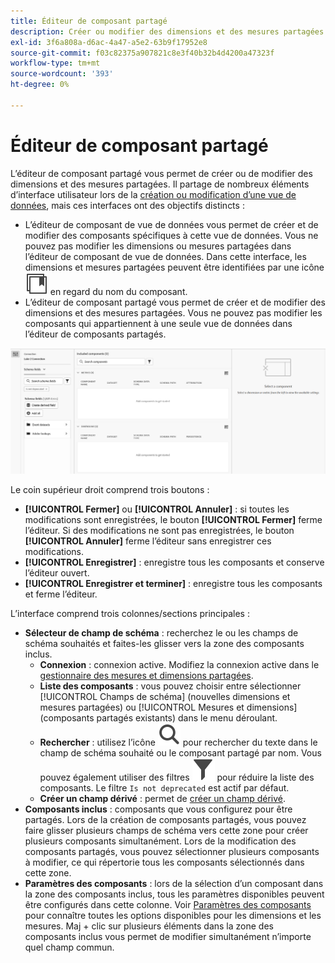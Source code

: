 ```yaml
---
title: Éditeur de composant partagé
description: Créer ou modifier des dimensions et des mesures partagées.
exl-id: 3f6a808a-d6ac-4a47-a5e2-63b9f17952e8
source-git-commit: f03c82375a907821c8e3f40b32b4d4200a47323f
workflow-type: tm+mt
source-wordcount: '393'
ht-degree: 0%

---
```


# Éditeur de composant partagé

L’éditeur de composant partagé vous permet de créer ou de modifier des dimensions et des mesures partagées. Il partage de nombreux éléments d’interface utilisateur lors de la [création ou modification d’une vue de données](/help/data-views/create-dataview.md), mais ces interfaces ont des objectifs distincts :

* L’éditeur de composant de vue de données vous permet de créer et de modifier des composants spécifiques à cette vue de données. Vous ne pouvez pas modifier les dimensions ou mesures partagées dans l’éditeur de composant de vue de données. Dans cette interface, les dimensions et mesures partagées peuvent être identifiées par une icône ![icône de composant partagé](/help/assets/icons/CCLibrary.svg) en regard du nom du composant.
* L’éditeur de composant partagé vous permet de créer et de modifier des dimensions et des mesures partagées. Vous ne pouvez pas modifier les composants qui appartiennent à une seule vue de données dans l’éditeur de composants partagés.

![Capture d’écran de l’éditeur de composants](assets/component-editor.png)

Le coin supérieur droit comprend trois boutons :

* **[!UICONTROL Fermer]** ou **[!UICONTROL Annuler]** : si toutes les modifications sont enregistrées, le bouton **[!UICONTROL Fermer]** ferme l’éditeur. Si des modifications ne sont pas enregistrées, le bouton **[!UICONTROL Annuler]** ferme l’éditeur sans enregistrer ces modifications.
* **[!UICONTROL Enregistrer]** : enregistre tous les composants et conserve l’éditeur ouvert.
* **[!UICONTROL Enregistrer et terminer]** : enregistre tous les composants et ferme l’éditeur.

L’interface comprend trois colonnes/sections principales :

* **Sélecteur de champ de schéma** : recherchez le ou les champs de schéma souhaités et faites-les glisser vers la zone des composants inclus.
   * **Connexion** : connexion active. Modifiez la connexion active dans le [gestionnaire des mesures et dimensions partagées](smd-overview.md).
   * **Liste des composants** : vous pouvez choisir entre sélectionner [!UICONTROL Champs de schéma] (nouvelles dimensions et mesures partagées) ou [!UICONTROL Mesures et dimensions] (composants partagés existants) dans le menu déroulant.
   * **Rechercher** : utilisez l’icône ![Rechercher](/help/assets/icons/Search.svg) pour rechercher du texte dans le champ de schéma souhaité ou le composant partagé par nom. Vous pouvez également utiliser des filtres ![icône de filtre](/help/assets/icons/Filter.svg) pour réduire la liste des composants. Le filtre `Is not deprecated` est actif par défaut.
   * **Créer un champ dérivé** : permet de [créer un champ dérivé](/help/data-views/derived-fields/derived-fields.md).
* **Composants inclus** : composants que vous configurez pour être partagés. Lors de la création de composants partagés, vous pouvez faire glisser plusieurs champs de schéma vers cette zone pour créer plusieurs composants simultanément. Lors de la modification des composants partagés, vous pouvez sélectionner plusieurs composants à modifier, ce qui répertorie tous les composants sélectionnés dans cette zone.
* **Paramètres des composants** : lors de la sélection d’un composant dans la zone des composants inclus, tous les paramètres disponibles peuvent être configurés dans cette colonne. Voir [Paramètres des composants](/help/data-views/component-settings/overview.md) pour connaître toutes les options disponibles pour les dimensions et les mesures. Maj + clic sur plusieurs éléments dans la zone des composants inclus vous permet de modifier simultanément n’importe quel champ commun.
